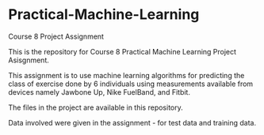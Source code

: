# Practical-Machine-Learning
Course 8 Project Assignment 

This is the repository for Course 8 Practical Machine Learning Project Asisgnment. 

This assignment is to use machine learning algorithms for predicting the class of exercise done by 6 individuals using measurements available from devices namely Jawbone Up, Nike FuelBand, and Fitbit.

The files in the project are available in this repository.

Data involved were given in the assignment - for test data and training data.
